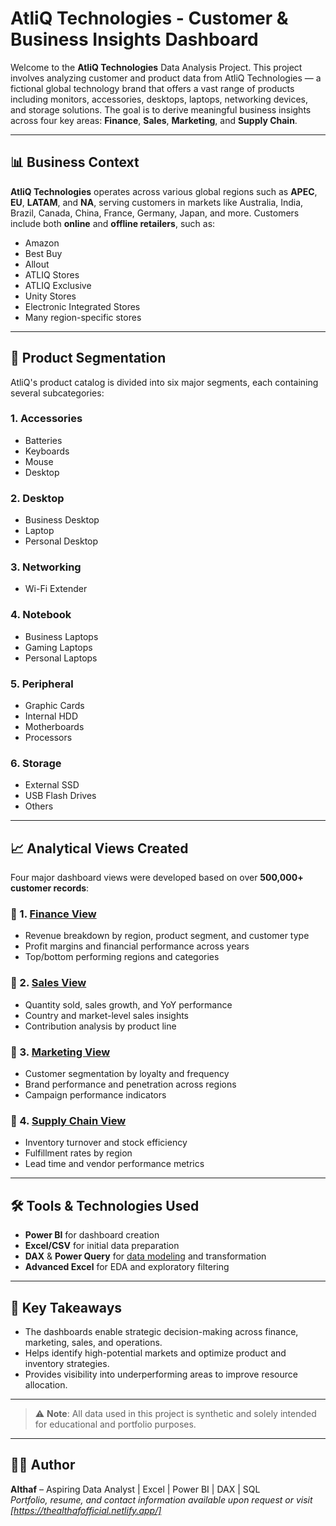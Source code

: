 # AtliQ Technologies - Customer & Business Insights Dashboard

Welcome to the **AtliQ Technologies** Data Analysis Project. This project involves analyzing customer and product data from AtliQ Technologies — a fictional global technology brand that offers a vast range of products including monitors, accessories, desktops, laptops, networking devices, and storage solutions. The goal is to derive meaningful business insights across four key areas: **Finance**, **Sales**, **Marketing**, and **Supply Chain**.

---

## 📊 Business Context

**AtliQ Technologies** operates across various global regions such as **APEC**, **EU**, **LATAM**, and **NA**, serving customers in markets like Australia, India, Brazil, Canada, China, France, Germany, Japan, and more. Customers include both **online** and **offline retailers**, such as:
- Amazon
- Best Buy
- Allout
- ATLIQ Stores
- ATLIQ Exclusive
- Unity Stores
- Electronic Integrated Stores
- Many region-specific stores

---

## 🧩 Product Segmentation

AtliQ's product catalog is divided into six major segments, each containing several subcategories:

### 1. Accessories
- Batteries
- Keyboards
- Mouse
- Desktop

### 2. Desktop
- Business Desktop
- Laptop
- Personal Desktop

### 3. Networking
- Wi-Fi Extender

### 4. Notebook
- Business Laptops
- Gaming Laptops
- Personal Laptops

### 5. Peripheral
- Graphic Cards
- Internal HDD
- Motherboards
- Processors

### 6. Storage
- External SSD
- USB Flash Drives
- Others

---

## 📈 Analytical Views Created

Four major dashboard views were developed based on over **500,000+ customer records**:

### 🔹 1. [Finance View](https://github.com/althafofficial/Business_Insights_360/blob/main/Finance%20View.png)
- Revenue breakdown by region, product segment, and customer type
- Profit margins and financial performance across years
- Top/bottom performing regions and categories

### 🔹 2. [Sales View](https://github.com/althafofficial/Business_Insights_360/blob/main/Sales%20View.png)
- Quantity sold, sales growth, and YoY performance
- Country and market-level sales insights
- Contribution analysis by product line

### 🔹 3. [Marketing View](https://github.com/althafofficial/Business_Insights_360/blob/main/Marketing%20View.png)
- Customer segmentation by loyalty and frequency
- Brand performance and penetration across regions
- Campaign performance indicators

### 🔹 4. [Supply Chain View](https://github.com/althafofficial/Business_Insights_360/blob/main/Supply%20Chain%20View.png)
- Inventory turnover and stock efficiency
- Fulfillment rates by region
- Lead time and vendor performance metrics

---

## 🛠️ Tools & Technologies Used

- **Power BI** for dashboard creation
- **Excel/CSV** for initial data preparation
- **DAX** & **Power Query** for [data modeling](https://github.com/althafofficial/Business_Insights_360/blob/main/Data%20Modelling.png) and transformation
- **Advanced Excel** for EDA and exploratory filtering

---

## 📌 Key Takeaways

- The dashboards enable strategic decision-making across finance, marketing, sales, and operations.
- Helps identify high-potential markets and optimize product and inventory strategies.
- Provides visibility into underperforming areas to improve resource allocation.

---

> ⚠️ **Note**: All data used in this project is synthetic and solely intended for educational and portfolio purposes.

---

## 🙋‍♂️ Author

**Althaf** – Aspiring Data Analyst | Excel | Power BI | DAX | SQL  
*Portfolio, resume, and contact information available upon request or visit [https://thealthafofficial.netlify.app/]*
